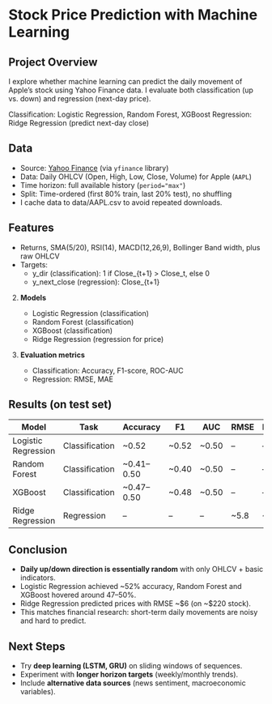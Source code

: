 # Stock Price Prediction with Machine Learning

## Project Overview
I explore whether machine learning can predict the daily movement of Apple’s stock using Yahoo Finance data.
I evaluate both classification (up vs. down) and regression (next-day price).

Classification: Logistic Regression, Random Forest, XGBoost
Regression: Ridge Regression (predict next-day close)

## Data
- Source: [Yahoo Finance](https://finance.yahoo.com/) (via `yfinance` library)  
- Data: Daily OHLCV (Open, High, Low, Close, Volume) for Apple (`AAPL`)  
- Time horizon: full available history (`period="max"`)
- Split: Time-ordered (first 80% train, last 20% test), no shuffling
- I cache data to data/AAPL.csv to avoid repeated downloads.

## Features
- Returns, SMA(5/20), RSI(14), MACD(12,26,9), Bollinger Band width, plus raw OHLCV
- Targets:
  - y_dir (classification): 1 if Close_{t+1} > Close_t, else 0
  - y_next_close (regression): Close_{t+1}


2. **Models**
   - Logistic Regression (classification)  
   - Random Forest (classification)  
   - XGBoost (classification)  
   - Ridge Regression (regression for price)  

3. **Evaluation metrics**
   - Classification: Accuracy, F1-score, ROC-AUC  
   - Regression: RMSE, MAE  

## Results (on test set)
| Model                | Task           |  Accuracy  |   F1  |  AUC  | RMSE |  MAE |
|----------------------|----------------|------------|-------|-------|------|------|
| Logistic Regression  | Classification | ~0.52      | ~0.52 | ~0.50 | –    | –    |
| Random Forest        | Classification | ~0.41–0.50 | ~0.40 | ~0.50 | –    | –    |
| XGBoost              | Classification | ~0.47–0.50 | ~0.48 | ~0.50 | –    | –    |
| Ridge Regression     | Regression     | –          | –     | –     | ~5.8 | ~4.2 |

## Conclusion
- **Daily up/down direction is essentially random** with only OHLCV + basic indicators.  
- Logistic Regression achieved ~52% accuracy, Random Forest and XGBoost hovered around 47–50%.  
- Ridge Regression predicted prices with RMSE ~\$6 (on ~\$220 stock).  
- This matches financial research: short-term daily movements are noisy and hard to predict.  

## Next Steps
- Try **deep learning (LSTM, GRU)** on sliding windows of sequences.  
- Experiment with **longer horizon targets** (weekly/monthly trends).  
- Include **alternative data sources** (news sentiment, macroeconomic variables).
